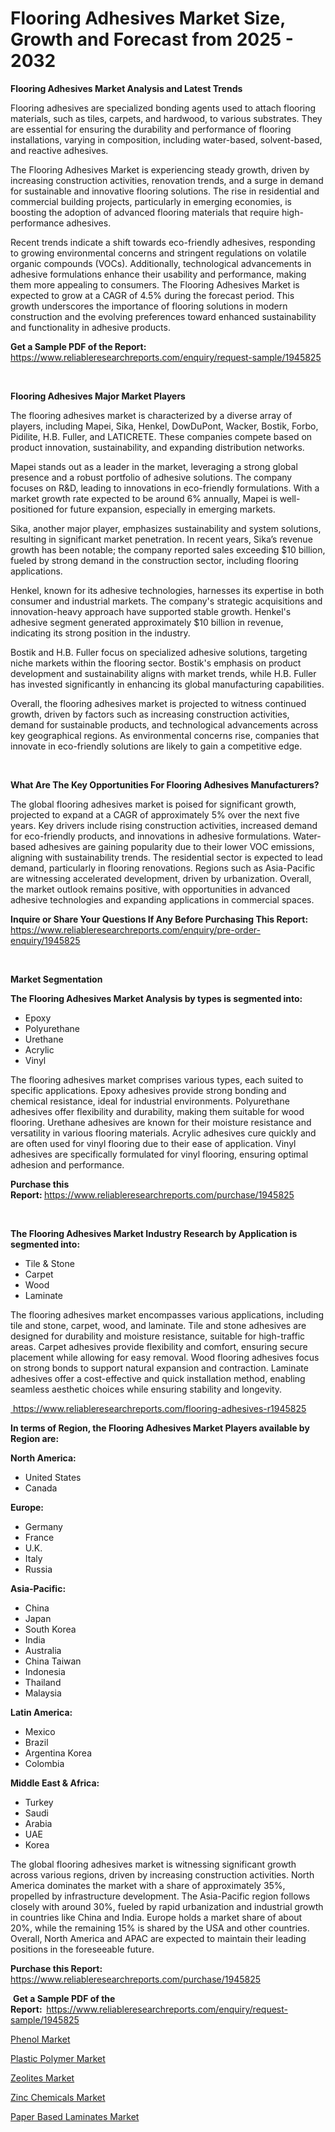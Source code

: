 <p><h1>Flooring Adhesives Market Size, Growth and Forecast from 2025 - 2032</h1></p><p><strong>Flooring Adhesives Market Analysis and Latest Trends</strong></p>
<p><p>Flooring adhesives are specialized bonding agents used to attach flooring materials, such as tiles, carpets, and hardwood, to various substrates. They are essential for ensuring the durability and performance of flooring installations, varying in composition, including water-based, solvent-based, and reactive adhesives. </p><p>The Flooring Adhesives Market is experiencing steady growth, driven by increasing construction activities, renovation trends, and a surge in demand for sustainable and innovative flooring solutions. The rise in residential and commercial building projects, particularly in emerging economies, is boosting the adoption of advanced flooring materials that require high-performance adhesives.</p><p>Recent trends indicate a shift towards eco-friendly adhesives, responding to growing environmental concerns and stringent regulations on volatile organic compounds (VOCs). Additionally, technological advancements in adhesive formulations enhance their usability and performance, making them more appealing to consumers. The Flooring Adhesives Market is expected to grow at a CAGR of 4.5% during the forecast period. This growth underscores the importance of flooring solutions in modern construction and the evolving preferences toward enhanced sustainability and functionality in adhesive products.</p></p>
<p><strong>Get a Sample PDF of the Report:&nbsp;</strong> <a href="https://www.reliableresearchreports.com/enquiry/request-sample/1945825?utm_campaign=24&utm_medium=2&utm_source=Github&utm_content=ia&utm_term=31032025&utm_id=flooring-adhesives">https://www.reliableresearchreports.com/enquiry/request-sample/1945825</a></p>
<p>&nbsp;</p>
<p><strong>Flooring Adhesives Major Market Players</strong></p>
<p><p>The flooring adhesives market is characterized by a diverse array of players, including Mapei, Sika, Henkel, DowDuPont, Wacker, Bostik, Forbo, Pidilite, H.B. Fuller, and LATICRETE. These companies compete based on product innovation, sustainability, and expanding distribution networks.</p><p>Mapei stands out as a leader in the market, leveraging a strong global presence and a robust portfolio of adhesive solutions. The company focuses on R&D, leading to innovations in eco-friendly formulations. With a market growth rate expected to be around 6% annually, Mapei is well-positioned for future expansion, especially in emerging markets.</p><p>Sika, another major player, emphasizes sustainability and system solutions, resulting in significant market penetration. In recent years, Sika’s revenue growth has been notable; the company reported sales exceeding $10 billion, fueled by strong demand in the construction sector, including flooring applications.</p><p>Henkel, known for its adhesive technologies, harnesses its expertise in both consumer and industrial markets. The company's strategic acquisitions and innovation-heavy approach have supported stable growth. Henkel's adhesive segment generated approximately $10 billion in revenue, indicating its strong position in the industry.</p><p>Bostik and H.B. Fuller focus on specialized adhesive solutions, targeting niche markets within the flooring sector. Bostik's emphasis on product development and sustainability aligns with market trends, while H.B. Fuller has invested significantly in enhancing its global manufacturing capabilities.</p><p>Overall, the flooring adhesives market is projected to witness continued growth, driven by factors such as increasing construction activities, demand for sustainable products, and technological advancements across key geographical regions. As environmental concerns rise, companies that innovate in eco-friendly solutions are likely to gain a competitive edge.</p></p>
<p>&nbsp;</p>
<p><strong>What Are The Key Opportunities For Flooring Adhesives Manufacturers?</strong></p>
<p><p>The global flooring adhesives market is poised for significant growth, projected to expand at a CAGR of approximately 5% over the next five years. Key drivers include rising construction activities, increased demand for eco-friendly products, and innovations in adhesive formulations. Water-based adhesives are gaining popularity due to their lower VOC emissions, aligning with sustainability trends. The residential sector is expected to lead demand, particularly in flooring renovations. Regions such as Asia-Pacific are witnessing accelerated development, driven by urbanization. Overall, the market outlook remains positive, with opportunities in advanced adhesive technologies and expanding applications in commercial spaces.</p></p>
<p><strong>Inquire or Share Your Questions If Any Before Purchasing This Report:</strong> <a href="https://www.reliableresearchreports.com/enquiry/pre-order-enquiry/1945825?utm_campaign=24&utm_medium=2&utm_source=Github&utm_content=ia&utm_term=31032025&utm_id=flooring-adhesives">https://www.reliableresearchreports.com/enquiry/pre-order-enquiry/1945825</a></p>
<p>&nbsp;</p>
<p><strong>Market Segmentation</strong></p>
<p><strong>The Flooring Adhesives Market Analysis by types is segmented into:</strong></p>
<p><ul><li>Epoxy</li><li>Polyurethane</li><li>Urethane</li><li>Acrylic</li><li>Vinyl</li></ul></p>
<p><p>The flooring adhesives market comprises various types, each suited to specific applications. Epoxy adhesives provide strong bonding and chemical resistance, ideal for industrial environments. Polyurethane adhesives offer flexibility and durability, making them suitable for wood flooring. Urethane adhesives are known for their moisture resistance and versatility in various flooring materials. Acrylic adhesives cure quickly and are often used for vinyl flooring due to their ease of application. Vinyl adhesives are specifically formulated for vinyl flooring, ensuring optimal adhesion and performance.</p></p>
<p><strong>Purchase this Report:&nbsp;</strong><a href="https://www.reliableresearchreports.com/purchase/1945825?utm_campaign=24&utm_medium=2&utm_source=Github&utm_content=ia&utm_term=31032025&utm_id=flooring-adhesives">https://www.reliableresearchreports.com/purchase/1945825</a></p>
<p>&nbsp;</p>
<p><strong>The Flooring Adhesives Market Industry Research by Application is segmented into:</strong></p>
<p><ul><li>Tile & Stone</li><li>Carpet</li><li>Wood</li><li>Laminate</li></ul></p>
<p><p>The flooring adhesives market encompasses various applications, including tile and stone, carpet, wood, and laminate. Tile and stone adhesives are designed for durability and moisture resistance, suitable for high-traffic areas. Carpet adhesives provide flexibility and comfort, ensuring secure placement while allowing for easy removal. Wood flooring adhesives focus on strong bonds to support natural expansion and contraction. Laminate adhesives offer a cost-effective and quick installation method, enabling seamless aesthetic choices while ensuring stability and longevity.</p></p>
<p><a href="https://www.reliableresearchreports.com/flooring-adhesives-r1945825?utm_campaign=24&utm_medium=2&utm_source=Github&utm_content=ia&utm_term=31032025&utm_id=flooring-adhesives">&nbsp;https://www.reliableresearchreports.com/flooring-adhesives-r1945825</a></p>
<p><strong>In terms of Region, the Flooring Adhesives Market Players available by Region are:</strong></p>
<p>
    <p> <strong> North America: </strong>
        <ul>
            <li>United States</li>
            <li>Canada</li>
        </ul>
        </p> 
    <p> <strong> Europe: </strong>
        <ul>
            <li>Germany</li>
            <li>France</li>
            <li>U.K.</li>
            <li>Italy</li>
            <li>Russia</li>
        </ul>
        </p> 
    <p> <strong> Asia-Pacific: </strong>
        <ul>
            <li>China</li>
            <li>Japan</li>
            <li>South Korea</li>
            <li>India</li>
            <li>Australia</li>
            <li>China Taiwan</li>
            <li>Indonesia</li>
            <li>Thailand</li>
            <li>Malaysia</li>
        </ul>
        </p> 
    <p> <strong> Latin America: </strong>
        <ul>
            <li>Mexico</li>
            <li>Brazil</li>
            <li>Argentina Korea</li>
            <li>Colombia</li>
        </ul>
        </p> 
    <p> <strong> Middle East & Africa: </strong>
        <ul>
            <li>Turkey</li>
            <li>Saudi</li>
            <li>Arabia</li>
            <li>UAE</li>
            <li>Korea</li>
        </ul>
    </p>
    </p>
<p><p>The global flooring adhesives market is witnessing significant growth across various regions, driven by increasing construction activities. North America dominates the market with a share of approximately 35%, propelled by infrastructure development. The Asia-Pacific region follows closely with around 30%, fueled by rapid urbanization and industrial growth in countries like China and India. Europe holds a market share of about 20%, while the remaining 15% is shared by the USA and other countries. Overall, North America and APAC are expected to maintain their leading positions in the foreseeable future.</p></p>
<p><strong>Purchase this Report: </strong><a href="https://www.reliableresearchreports.com/purchase/1945825?utm_campaign=24&utm_medium=2&utm_source=Github&utm_content=ia&utm_term=31032025&utm_id=flooring-adhesives">https://www.reliableresearchreports.com/purchase/1945825</a></p>
<p>&nbsp;<strong>Get a Sample PDF of the Report:&nbsp;&nbsp;</strong><a href="https://www.reliableresearchreports.com/enquiry/request-sample/1945825?utm_campaign=24&utm_medium=2&utm_source=Github&utm_content=ia&utm_term=31032025&utm_id=flooring-adhesives">https://www.reliableresearchreports.com/enquiry/request-sample/1945825</a></p>
<p><strong></strong></p>
<p><p><a href="https://github.com/chaiszepkadk/Market-Research-Report-List-1/blob/main/phenol-market.md?utm_campaign=24&utm_medium=2&utm_source=Github&utm_content=ia&utm_term=31032025&utm_id=flooring-adhesives">Phenol Market</a></p><p><a href="https://github.com/amagloeaad54/Market-Research-Report-List-1/blob/main/plastic-polymer-market.md?utm_campaign=24&utm_medium=2&utm_source=Github&utm_content=ia&utm_term=31032025&utm_id=flooring-adhesives">Plastic Polymer Market</a></p><p><a href="https://github.com/oeungcolesh0/Market-Research-Report-List-1/blob/main/zeolites-market.md?utm_campaign=24&utm_medium=2&utm_source=Github&utm_content=ia&utm_term=31032025&utm_id=flooring-adhesives">Zeolites Market</a></p><p><a href="https://github.com/neiridionna/Market-Research-Report-List-1/blob/main/zinc-chemicals-market.md?utm_campaign=24&utm_medium=2&utm_source=Github&utm_content=ia&utm_term=31032025&utm_id=flooring-adhesives">Zinc Chemicals Market</a></p><p><a href="https://github.com/ximensbisade/Market-Research-Report-List-1/blob/main/paper-based-laminates-market.md?utm_campaign=24&utm_medium=2&utm_source=Github&utm_content=ia&utm_term=31032025&utm_id=flooring-adhesives">Paper Based Laminates Market</a></p></p>